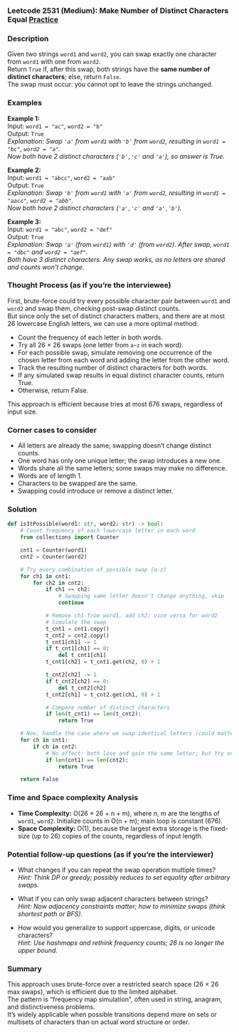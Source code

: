 ### Leetcode 2531 (Medium): Make Number of Distinct Characters Equal [Practice](https://leetcode.com/problems/make-number-of-distinct-characters-equal)

### Description  
Given two strings `word1` and `word2`, you can swap exactly one character from `word1` with one from `word2`.  
Return `True` if, after this swap, both strings have the **same number of distinct characters**; else, return `False`.  
The swap must occur: you cannot opt to leave the strings unchanged.

### Examples  

**Example 1:**  
Input: `word1 = "ac"`, `word2 = "b"`  
Output: `True`  
*Explanation: Swap `'a'` from `word1` with `'b'` from `word2`, resulting in `word1 = "bc"`, `word2 = "a"`.  
Now both have 2 distinct characters (`'b','c'` and `'a'`), so answer is True.*

**Example 2:**  
Input: `word1 = "abcc"`, `word2 = "aab"`  
Output: `True`  
*Explanation: Swap `'b'` from `word1` with `'a'` from `word2`, resulting in `word1 = "aacc"`, `word2 = "abb"`.  
Now both have 2 distinct characters (`'a','c'` and `'a','b'`).*

**Example 3:**  
Input: `word1 = "abc"`, `word2 = "def"`  
Output: `True`  
*Explanation: Swap `'a'` (from `word1`) with `'d'` (from `word2`). After swap, `word1 = "dbc"` and `word2 = "aef"`.  
Both have 3 distinct characters. Any swap works, as no letters are shared and counts won't change.*

### Thought Process (as if you’re the interviewee)  
First, brute-force could try every possible character pair between `word1` and `word2` and swap them, checking post-swap distinct counts.  
But since only the set of distinct characters matters, and there are at most 26 lowercase English letters, we can use a more optimal method:

- Count the frequency of each letter in both words.
- Try all 26 × 26 swaps (one letter from `a`-`z` in each word).
- For each possible swap, simulate removing one occurrence of the chosen letter from each word and adding the letter from the other word.
- Track the resulting number of distinct characters for both words.
- If any simulated swap results in equal distinct character counts, return True.
- Otherwise, return False.

This approach is efficient because tries at most 676 swaps, regardless of input size.

### Corner cases to consider  
- All letters are already the same; swapping doesn’t change distinct counts.
- One word has only one unique letter; the swap introduces a new one.
- Words share all the same letters; some swaps may make no difference.
- Words are of length 1.
- Characters to be swapped are the same.
- Swapping could introduce or remove a distinct letter.

### Solution

```python
def isItPossible(word1: str, word2: str) -> bool:
    # Count frequency of each lowercase letter in each word
    from collections import Counter

    cnt1 = Counter(word1)
    cnt2 = Counter(word2)

    # Try every combination of possible swap (a-z)
    for ch1 in cnt1:
        for ch2 in cnt2:
            if ch1 == ch2:
                # Swapping same letter doesn't change anything, skip
                continue

            # Remove ch1 from word1, add ch2; vice versa for word2
            # Simulate the swap
            t_cnt1 = cnt1.copy()
            t_cnt2 = cnt2.copy()
            t_cnt1[ch1] -= 1
            if t_cnt1[ch1] == 0:
                del t_cnt1[ch1]
            t_cnt1[ch2] = t_cnt1.get(ch2, 0) + 1

            t_cnt2[ch2] -= 1
            if t_cnt2[ch2] == 0:
                del t_cnt2[ch2]
            t_cnt2[ch1] = t_cnt2.get(ch1, 0) + 1

            # Compare number of distinct characters
            if len(t_cnt1) == len(t_cnt2):
                return True

    # Now, handle the case where we swap identical letters (could matter if letters are repeated)
    for ch in cnt1:
        if ch in cnt2:
            # No effect: both lose and gain the same letter; but try only if counts allow
            if len(cnt1) == len(cnt2):
                return True

    return False
```

### Time and Space complexity Analysis  

- **Time Complexity:** O(26 × 26 + n + m), where n, m are the lengths of `word1`, `word2`. Initialize counts in O(n + m); main loop is constant (676).
- **Space Complexity:** O(1), because the largest extra storage is the fixed-size (up to 26) copies of the counts, regardless of input length.

### Potential follow-up questions (as if you’re the interviewer)  

- What changes if you can repeat the swap operation multiple times?  
  *Hint: Think DP or greedy; possibly reduces to set equality after arbitrary swaps.*

- What if you can only swap adjacent characters between strings?  
  *Hint: Now adjacency constraints matter; how to minimize swaps (think shortest path or BFS).*

- How would you generalize to support uppercase, digits, or unicode characters?  
  *Hint: Use hashmaps and rethink frequency counts; 26 is no longer the upper bound.*

### Summary
This approach uses brute-force over a restricted search space (26 × 26 max swaps), which is efficient due to the limited alphabet.  
The pattern is “frequency map simulation”, often used in string, anagram, and distinctiveness problems.  
It’s widely applicable when possible transitions depend more on sets or multisets of characters than on actual word structure or order.